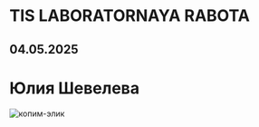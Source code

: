 # TIS LABORATORNAYA RABOTA
## 04.05.2025
# Юлия Шевелева

![копим-элик](https://elisey-ka.ru/images/plan-kinaki/2023/01/001.jpg)
